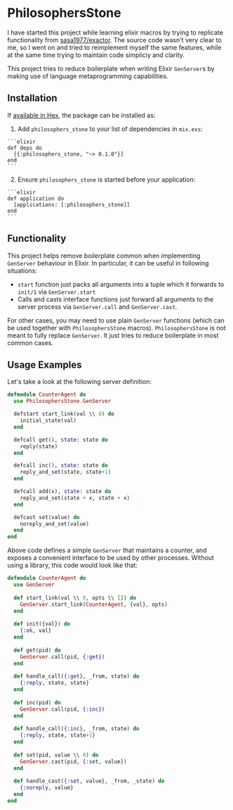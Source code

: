 # PhilosophersStone

I have started this project while learning elixir macros by
trying to replicate functionality from
[sasa1977/exactor](https://github.com/sasa1977/exactor).
The source code wasn't very clear to me, so I went on and tried to reimplement
myself the same features,
while at the same time trying to maintain code simpliciy and clarity.

This project tries to reduce boilerplate when writing Elixir `GenServer`s by making use of
language metaprogramming capabilities.

## Installation

If [available in Hex](https://hex.pm/docs/publish), the package can be installed as:

  1. Add `philosophers_stone` to your list of dependencies in `mix.exs`:

    ```elixir
    def deps do
      [{:philosophers_stone, "~> 0.1.0"}]
    end
    ```

  2. Ensure `philosophers_stone` is started before your application:

    ```elixir
    def application do
      [applications: [:philosophers_stone]]
    end
    ```

## Functionality

This project helps remove boilerplate common when implementing `GenServer` behaviour in Elixir. In particular, it can be useful in following situations:

* `start` function just packs all arguments into a tuple which it forwards to `init/1` via `GenServer.start`
* Calls and casts interface functions just forward all arguments to the server process via `GenServer.call` and `GenServer.cast`.

For other cases, you may need to use plain `GenServer` functions (which can be used together with `PhilosophersStone` macros).
`PhilosophersStone` is not meant to fully replace `GenServer`. It just tries to reduce boilerplate in most common cases.

## Usage Examples

Let's take a look at the following server definition:

```elixir
defmodule CounterAgent do
  use PhilosophersStone.GenServer

  defstart start_link(val \\ 0) do
    initial_state(val)
  end

  defcall get(), state: state do
    reply(state)
  end

  defcall inc(), state: state do
    reply_and_set(state, state+1)
  end

  defcall add(x), state: state do
    reply_and_set(state + x, state + x)
  end

  defcast set(value) do
    noreply_and_set(value)
  end
end
```

Above code defines a simple `GenServer` that maintains a counter, and exposes a convenient
interface to be used by other processes. Without using a library, this code would look like
that:

```elixir
defmodule CounterAgent do
  use GenServer
  
  def start_link(val \\ 0, opts \\ []) do
    GenServer.start_link(CounterAgent, {val}, opts)
  end
  
  def init({val}) do
    {:ok, val}
  end
  
  def get(pid) do
    GenServer.call(pid, {:get})
  end
  
  def handle_call({:get}, _from, state) do
    {:reply, state, state}
  end
  
  def inc(pid) do
    GenServer.call(pid, {:inc})
  end
  
  def handle_call({:inc}, _from, state) do
    {:reply, state, state+1}
  end
  
  def set(pid, value \\ 0) do
    GenServer.cast(pid, {:set, value})
  end
  
  def handle_cast({:set, value}, _from, _state) do
    {:noreply, value}
  end
end
```
